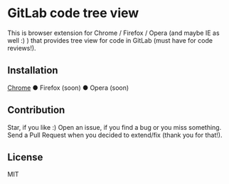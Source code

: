 GitLab code tree view
=====================

This is browser extension for Chrome / Firefox / Opera (and maybe IE as well :) ) that provides tree view for code in GitLab (must have for code reviews!). 


## Installation

[Chrome](https://chrome.google.com/webstore/detail/gitlab-tree-view/pijacafkghdlolapcjpmiodgbnpinicn)
● Firefox (soon)
● Opera (soon)


## Contribution

Star, if you like :) Open an issue, if you find a bug or you miss something. Send a Pull Request when you decided to extend/fix (thank you for that!).


## License

MIT 
